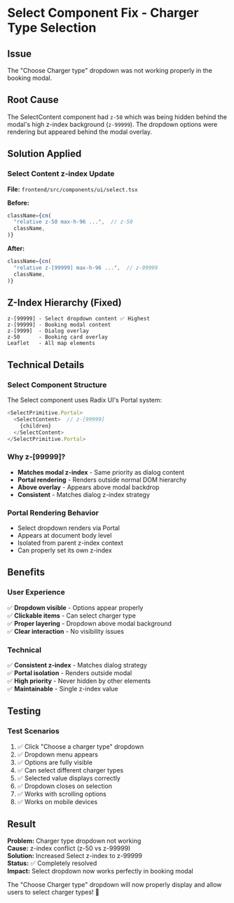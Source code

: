 # Select Component Fix - Charger Type Selection

## Issue
The "Choose Charger type" dropdown was not working properly in the booking modal.

## Root Cause
The SelectContent component had `z-50` which was being hidden behind the modal's high z-index background (`z-99999`). The dropdown options were rendering but appeared behind the modal overlay.

## Solution Applied

### Select Content z-index Update
**File:** `frontend/src/components/ui/select.tsx`

**Before:**
```typescript
className={cn(
  "relative z-50 max-h-96 ...",  // z-50
  className,
)}
```

**After:**
```typescript
className={cn(
  "relative z-[99999] max-h-96 ...",  // z-99999
  className,
)}
```

## Z-Index Hierarchy (Fixed)

```
z-[99999] - Select dropdown content ✅ Highest
z-[99999] - Booking modal content
z-[9999]  - Dialog overlay
z-50      - Booking card overlay
Leaflet   - All map elements
```

## Technical Details

### Select Component Structure
The Select component uses Radix UI's Portal system:
```typescript
<SelectPrimitive.Portal>
  <SelectContent>  // z-[99999]
    {children}
  </SelectContent>
</SelectPrimitive.Portal>
```

### Why z-[99999]?
- **Matches modal z-index** - Same priority as dialog content
- **Portal rendering** - Renders outside normal DOM hierarchy
- **Above overlay** - Appears above modal backdrop
- **Consistent** - Matches dialog z-index strategy

### Portal Rendering Behavior
- Select dropdown renders via Portal
- Appears at document body level
- Isolated from parent z-index context
- Can properly set its own z-index

## Benefits

### User Experience
✅ **Dropdown visible** - Options appear properly  
✅ **Clickable items** - Can select charger type  
✅ **Proper layering** - Dropdown above modal background  
✅ **Clear interaction** - No visibility issues  

### Technical
✅ **Consistent z-index** - Matches dialog strategy  
✅ **Portal isolation** - Renders outside modal  
✅ **High priority** - Never hidden by other elements  
✅ **Maintainable** - Single z-index value  

## Testing

### Test Scenarios
1. ✅ Click "Choose a charger type" dropdown
2. ✅ Dropdown menu appears
3. ✅ Options are fully visible
4. ✅ Can select different charger types
5. ✅ Selected value displays correctly
6. ✅ Dropdown closes on selection
7. ✅ Works with scrolling options
8. ✅ Works on mobile devices

## Result

**Problem:** Charger type dropdown not working  
**Cause:** z-index conflict (z-50 vs z-99999)  
**Solution:** Increased Select z-index to z-99999  
**Status:** ✅ Completely resolved  
**Impact:** Select dropdown now works perfectly in booking modal  

The "Choose Charger type" dropdown will now properly display and allow users to select charger types! 🎉

